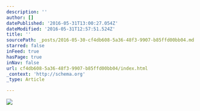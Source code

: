 ```yaml
---
description: ''
author: []
datePublished: '2016-05-31T13:00:27.054Z'
dateModified: '2016-05-31T12:57:51.524Z'
title: ''
sourcePath: _posts/2016-05-30-cf4db608-5a36-48f3-9907-b85ffd00bb04.md
starred: false
inFeed: true
hasPage: true
inNav: false
url: cf4db608-5a36-48f3-9907-b85ffd00bb04/index.html
_context: 'http://schema.org'
_type: Article

---
```

![](https://the-grid-user-content.s3-us-west-2.amazonaws.com/ad8ad7c6-af49-4085-bb63-1377a2391c8b.jpg)